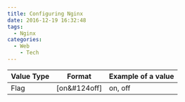 ```yaml
---
title: Configuring Nginx
date: 2016-12-19 16:32:48
tags:
  - Nginx
categories:
  - Web
    - Tech
---
```


| Value Type | Format | Example of a value |
| ---------- | ------ | ------------------ |
| Flag       | [on&#124off] | on, off      |